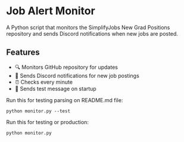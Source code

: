 # Job Alert Monitor

A Python script that monitors the SimplifyJobs New Grad Positions repository and sends Discord notifications when new jobs are posted.

## Features

- 🔍 Monitors GitHub repository for updates
- 🚨 Sends Discord notifications for new job postings
- ⏰ Checks every minute
- 🔔 Sends test message on startup

Run this for testing parsing on README.md file:
```
python monitor.py --test
```

Run this for testing or production:
```
python monitor.py
```